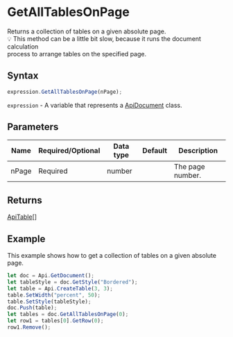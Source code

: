 # GetAllTablesOnPage

Returns a collection of tables on a given absolute page.\
💡 This method can be a little bit slow, because it runs the document calculation\
process to arrange tables on the specified page.

## Syntax

```javascript
expression.GetAllTablesOnPage(nPage);
```

`expression` - A variable that represents a [ApiDocument](../ApiDocument.md) class.

## Parameters

| **Name** | **Required/Optional** | **Data type** | **Default** | **Description** |
| ------------- | ------------- | ------------- | ------------- | ------------- |
| nPage | Required | number |  | The page number. |

## Returns

[ApiTable](../../ApiTable/ApiTable.md)[]

## Example

This example shows how to get a collection of tables on a given absolute page.

```javascript editor-docx
let doc = Api.GetDocument();
let tableStyle = doc.GetStyle("Bordered");
let table = Api.CreateTable(3, 3);
table.SetWidth("percent", 50);
table.SetStyle(tableStyle);
doc.Push(table);
let tables = doc.GetAllTablesOnPage(0);
let row1 = tables[0].GetRow(0);
row1.Remove();
```
